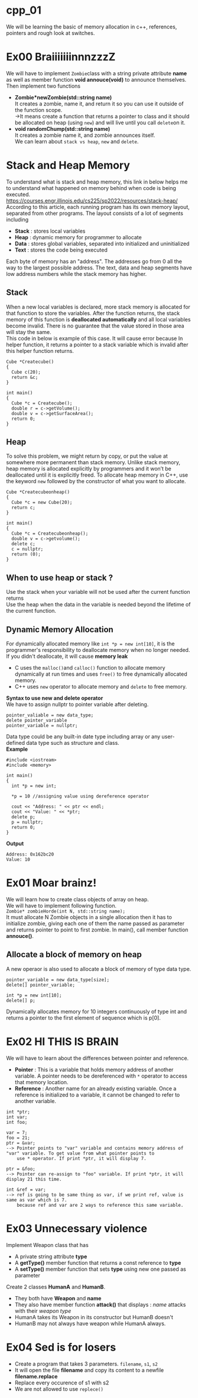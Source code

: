 # cpp_01
We will be learning the basic of memory allocation in c++, references, pointers and rough look at switches.

# Ex00 BraiiiiiiinnnzzzZ
We will have to implement ```Zombie```class with a string private attribute **name** as well as member function **void annouce(void)** to announce themselves.<br>
Then implement two functions 
+ **Zombie*newZombie(std::string name)** <br>
  It creates a zombie, name it, and return it so you can use it outside of the function scope. <br>
  ->It means create a function that returns a pointer to class and it should be allocated on heap (using ```new```) and will live until you call ```delete```on it. 
+ **void randomChump(std::string name)** <br>
  It creates a zombie name it, and zombie announces itself.<br>
We can learn about ```stack vs heap```, ```new``` and ```delete```. <br>

# Stack and Heap Memory 
To understand what is stack and heap memory, this link in below helps me to understand what happened on memory behind when code is being executed. <br> 
https://courses.engr.illinois.edu/cs225/sp2022/resources/stack-heap/ <br>
According to this article, each running program has its own memory layout, separated from other programs. The layout consists of a lot of segments including <br>
+ **Stack** : stores local variables
+ **Heap** : dynamic memory for programmer to allocate
+ **Data** : stores global variables, separated into initialized and uninitialized
+ **Text** : stores the code being executed <br>

Each byte of memory has an "address". The addresses go from 0 all the way to the largest possible address. The text, data and heap segments have low address numbers while the stack memory has higher. <br>

## Stack
When a new local variables is declared, more stack memory is allocated for that function to store the variables. After the function returns, the stack memory of this function is **deallocated automatically** and all local variables become invalid. There is no guarantee that the value stored in those area will stay the same. <br>
This code in below is example of this case. It will cause error because In helper function, it returns a pointer to a stack variable which is invalid after this helper function returns.
```
Cube *Createcube()
{
  Cube c(20);
  return &c;
}

int main()
{
  Cube *c = Createcube();
  double r = c->getVolume();
  double v = c->getSurfaceArea();
  return 0;
}
```
## Heap
To solve this problem, we might return by copy, or put the value at somewhere more permanent than stack memory. Unlike stack memory, heap memory is allocated explicitly by programmers and it won’t be deallocated until it is explicitly freed. To allocate heap memory in C++, use the keyword ```new``` followed by the constructor of what you want to allocate.
```
Cube *Createcubeonheap()
{
  Cube *c = new Cube(20);
  return c;
}

int main()
{
  Cube *c = Createcubeonheap();
  double v = c->getvolume();
  delete c;
  c = nullptr;
  return (0);
}
```
## When to use heap or stack ?
Use the stack when your variable will not be used after the current function returns <br>
Use the heap when the data in the variable is needed beyond the lifetime of the current function.

## Dynamic Memory Allocation
For dynamically allocated memory like ```int *p = new int[10]```, it is the programmer's responsibility to deallocate memory when no longer needed. If you didn't deallocate, it will cause **memory leak** <br>
+ C uses the ```malloc()```and ```calloc()``` function to allocate memory dynamically at run times and uses ```free()``` to free dynamically allocated memory.
+ C++ uses ```new``` operator to allocate memory and ```delete``` to free memory. <br>

**Syntax to use new and delete operator** <br>
We have to assign nullptr to pointer variable after deleting.
```
pointer_valiable = new data_type;
delete pointer_variable
pointer_variable = nullptr;
```
Data type could be any built-in date type including array or any user-defined data type such as structure and class. <br>
**Example**
```
#include <iostream>
#include <memory>

int main()
{
  int *p = new int;

  *p = 10 //assigning value using dereference operator

  cout << "Address: " << ptr << endl;
  cout << "Value: " << *ptr;
  delete p;
  p = nullptr;
  return 0;
}
```

**Output**
```
Address: 0x162bc20
Value: 10
```
# Ex01 Moar brainz!
We will learn how to create class objects of array on heap. <br>
We will have to implement following function. <br>
```Zombie* zombieHorde(int N, std::string name);``` <br>
It must allocate N Zombie objects in a single allocation then it has to initialize zombie, giving each one of them the name passed as parameter and returns pointer to point to first zombie. In main(), call member function **annouce()**.

## Allocate a block of memory on heap
A new operaor is also used to allocate a block of memory of type data type.
```
pointer_variable = new data_type[size];
delete[] pointer_variable;

int *p = new int[10];
delete[] p;
```
Dynamically allocates memory for 10 integers continuously of type int and returns a pointer to the first element of sequence which is p[0]. <br>

# Ex02 HI THIS IS BRAIN
We will have to learn about the differences between pointer and reference. <br>
+ **Pointer** : This is a variable that holds memory address of another variable. A pointer needs to be dereferenced with ```*``` operator to access that memory location.
+ **Reference** : Another name for an already existing variable. Once a reference is initialized to a variable, it cannot be changed to refer to another variable.
```
int *ptr;
int var;
int foo;

var = 7;
foo = 21;
ptr = &var;
--> Pointer points to "var" variable and contains memory address of "var" variable. To get value from what pointer points to
    use * operator. If print *ptr, it will display 7.

ptr = &foo;
--> Pointer can re-assign to "foo" variable. If print *ptr, it will display 21 this time.

int &ref = var;
--> ref is going to be same thing as var, if we print ref, value is same as var which is 7.
    because ref and var are 2 ways to reference this same variable.
```
# Ex03 Unnecessary violence
Implement Weapon class that has
+ A private string attribute **type**
+ A **getType()** member function that returns a const reference to **type**
+ A **setType()** member function that sets **type** using new one passed as parameter

Create 2 classes **HumanA** and **HumanB**. 
+ They both have **Weapon** and **name**
+ They also have member function **attack()** that displays : *name* attacks with their *weapon type*
+ HumanA takes its Weapon in its constructor but HumanB doesn't
+ HumanB may not always have weapon while HumanA always.

# Ex04 Sed is for losers
+ Create a program that takes 3 parameters. ```filename```, ```s1```, ```s2``` <br>
+ It will open the file **filename** and copy its content to a newfile **filename.replace** <br>
+ Replace every occurence of s1 with s2 <br>
+ We are not allowed to use ```replece()```

